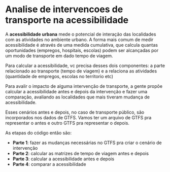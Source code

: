 # Analise de intervencoes de transporte na acessibilidade

A **acessibilidade urbana** mede o potencial de interação das localidades com as atividades no ambiente urbano. A forma mais comum de medir acessibilidade é através de uma medida cumulativa, que calcula quantas oportunidades (empregos, hospitais, escolas) podem ser alcançadas por um modo de transporte em dado tempo de viagem.

Para calcular a acessibilidade, vc precisa desses dois componentes: a parte relacionado ao transporte (tempo de viagem) e a relaciona as atividades (quantidade de empregos, escolas no territorio etc)

Para avalir o impacto de alguma intervenção de transporte, a gente propõe calcular a acessibilidade antes e depois da intervenção e fazer uma comparação, avaliando as localidades que mais tiveram mudança de acessibilidade.

Esses cenários antes e depois, no caso de transporte público, são incorporados nos dados de GTFS. Vamos ter um arquivo de GTFS pra representar o antes e outro GTFS pra representar o depois.

As etapas do código então são:

- **Parte 1**: fazer as mudanças necessárias no GTFS pra criar o cenário de intervenção
- **Parte 2**: calcular as matrizes de tempo de viagem antes e depois
- **Parte 3**: calcular a acessibilidade antes e depois
- **Parte 4**: comparar a acessibilidade

